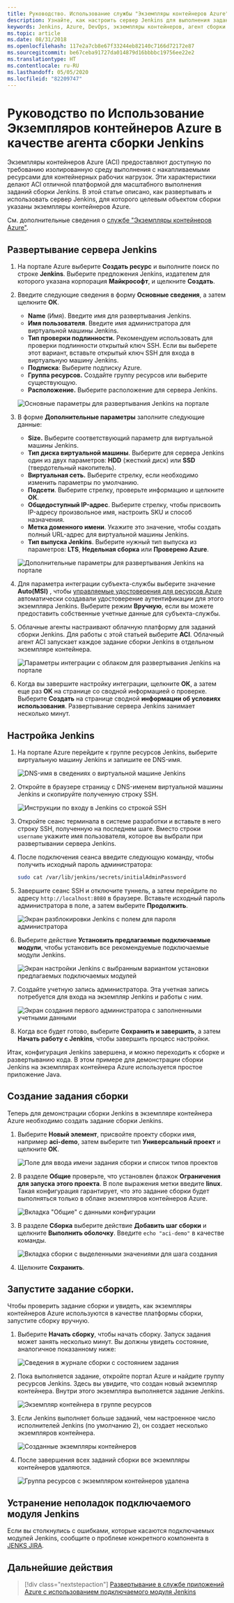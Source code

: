 ```yaml
---
title: Руководство. Использование службы "Экземпляры контейнеров Azure" в качестве агента сборки Jenkins
description: Узнайте, как настроить сервер Jenkins для выполнения заданий сборки по запросу в службе "Экземпляры контейнеров Azure".
keywords: Jenkins, Azure, DevOps, экземпляры контейнеров, агент сборки
ms.topic: article
ms.date: 08/31/2018
ms.openlocfilehash: 117e2a7cb8e67f33244eb82140c7166d72172e87
ms.sourcegitcommit: be67ceba91727da014879d16bbbbc19756ee22e2
ms.translationtype: HT
ms.contentlocale: ru-RU
ms.lasthandoff: 05/05/2020
ms.locfileid: "82209747"
---
```

# <a name="tutorial-use-azure-container-instances-as-a-jenkins-build-agent"></a>Руководство по Использование Экземпляров контейнеров Azure в качестве агента сборки Jenkins

Экземпляры контейнеров Azure (ACI) предоставляют доступную по требованию изолированную среду выполнения с накапливаемыми ресурсами для контейнерных рабочих нагрузок. Эти характеристики делают ACI отличной платформой для масштабного выполнения заданий сборки Jenkins. В этой статье описано, как развертывать и использовать сервер Jenkins, для которого целевым объектом сборки указаны экземпляры контейнеров Azure.

См. дополнительные сведения о [службе "Экземпляры контейнеров Azure"](/azure/container-instances/container-instances-overview.md).

## <a name="deploy-a-jenkins-server"></a>Развертывание сервера Jenkins

1. На портале Azure выберите **Создать ресурс** и выполните поиск по строке **Jenkins**. Выберите предложения Jenkins, издателем для которого указана корпорация **Майкрософт**, и щелкните **Создать**.

2. Введите следующие сведения в форму **Основные сведения**, а затем щелкните **ОК**.

   - **Name** (Имя). Введите имя для развертывания Jenkins.
   - **Имя пользователя**. Введите имя администратора для виртуальной машины Jenkins.
   - **Тип проверки подлинности.** Рекомендуем использовать для проверки подлинности открытый ключ SSH. Если вы выберете этот вариант, вставьте открытый ключ SSH для входа в виртуальную машину Jenkins.
   - **Подписка**: Выберите подписку Azure.
   - **Группа ресурсов.** Создайте группу ресурсов или выберите существующую.
   - **Расположение.** Выберите расположение для сервера Jenkins.

   ![Основные параметры для развертывания Jenkins на портале](./media/azure-container-instances-as-jenkins-build-agent/jenkins-portal-01.png)

3. В форме **Дополнительные параметры** заполните следующие данные:

   - **Size.** Выберите соответствующий параметр для виртуальной машины Jenkins.
   - **Тип диска виртуальной машины**. Выберите для сервера Jenkins один из двух параметров: **HDD** (жесткий диск) или **SSD** (твердотельный накопитель).
   - **Виртуальная сеть.** Выберите стрелку, если необходимо изменить параметры по умолчанию.
   - **Подсети**. Выберите стрелку, проверьте информацию и щелкните **ОК**.
   - **Общедоступный IP-адрес**. Выберите стрелку, чтобы присвоить IP-адресу произвольное имя, настроить SKU и способ назначения.
   - **Метка доменного имени**. Укажите это значение, чтобы создать полный URL-адрес для виртуальной машины Jenkins.
   - **Тип выпуска Jenkins**. Выберите нужный тип выпуска из параметров: **LTS**, **Недельная сборка** или **Проверено Azure**.

   ![Дополнительные параметры для развертывания Jenkins на портале](./media/azure-container-instances-as-jenkins-build-agent/jenkins-portal-02.png)

4. Для параметра интеграции субъекта-службы выберите значение **Auto(MSI)** , чтобы [управляемые удостоверения для ресурсов Azure](/azure/active-directory/managed-identities-azure-resources/overview.md) автоматически создавали удостоверение аутентификации для этого экземпляра Jenkins. Выберите режим **Вручную**, если вы можете предоставить собственные учетные данные для субъекта-службы.

5. Облачные агенты настраивают облачную платформу для заданий сборки Jenkins. Для работы с этой статьей выберите **ACI**. Облачный агент ACI запускает каждое задание сборки Jenkins в отдельном экземпляре контейнера.

   ![Параметры интеграции с облаком для развертывания Jenkins на портале](./media/azure-container-instances-as-jenkins-build-agent/jenkins-portal-03.png)

6. Когда вы завершите настройку интеграции, щелкните **ОК**, а затем еще раз **ОК** на странице со сводной информацией о проверке. Выберите **Создать** на странице сводной **информации об условиях использования**. Развертывание сервера Jenkins занимает несколько минут.

## <a name="configure-jenkins"></a>Настройка Jenkins

1. На портале Azure перейдите к группе ресурсов Jenkins, выберите виртуальную машину Jenkins и запишите ее DNS-имя.

   ![DNS-имя в сведениях о виртуальной машине Jenkins](./media/azure-container-instances-as-jenkins-build-agent/jenkins-portal-fqdn.png)

2. Откройте в браузере страницу с DNS-именем виртуальной машины Jenkins и скопируйте полученную строку SSH.

   ![Инструкции по входу в Jenkins со строкой SSH](./media/azure-container-instances-as-jenkins-build-agent/jenkins-portal-04.png)

3. Откройте сеанс терминала в системе разработки и вставьте в него строку SSH, полученную на последнем шаге. Вместо строки `username` укажите имя пользователя, которое вы выбрали при развертывании сервера Jenkins.

4. После подключения сеанса введите следующую команду, чтобы получить исходный пароль администратора:

   ```bash
   sudo cat /var/lib/jenkins/secrets/initialAdminPassword
   ```

5. Завершите сеанс SSH и отключите туннель, а затем перейдите по адресу `http://localhost:8080` в браузере. Вставьте исходный пароль администратора в поле, а затем выберите **Продолжить**.

   ![Экран разблокировки Jenkins с полем для пароля администратора](./media/azure-container-instances-as-jenkins-build-agent/jenkins-portal-05.png)

6. Выберите действие **Установить предлагаемые подключаемые модули**, чтобы установить все рекомендуемые подключаемые модули Jenkins.

   ![Экран настройки Jenkins с выбранным вариантом установки предлагаемых подключаемых модулей](./media/azure-container-instances-as-jenkins-build-agent/jenkins-portal-06.png)

7. Создайте учетную запись администратора. Эта учетная запись потребуется для входа на экземпляр Jenkins и работы с ним.

   ![Экран создания первого администратора с заполненными учетными данными](./media/azure-container-instances-as-jenkins-build-agent/jenkins-portal-07.png)

8. Когда все будет готово, выберите **Сохранить и завершить**, а затем **Начать работу с Jenkins**, чтобы завершить процесс настройки.

Итак, конфигурация Jenkins завершена, и можно переходить к сборке и развертыванию кода. В этом примере для демонстрации сборки Jenkins на экземплярах контейнера Azure используется простое приложение Java.

## <a name="create-a-build-job"></a>Создание задания сборки

Теперь для демонстрации сборки Jenkins в экземпляре контейнера Azure необходимо создать задание сборки Jenkins.

1. Выберите **Новый элемент**, присвойте проекту сборки имя, например **aci-demo**, затем выберите тип **Универсальный проект** и щелкните **ОК**.

   ![Поле для ввода имени задания сборки и список типов проектов](./media/azure-container-instances-as-jenkins-build-agent/jenkins-new-job.png)

2. В разделе **Общие** проверьте, что установлен флажок **Ограничения для запуска этого проекта**. В поле выражения метки введите **linux**. Такая конфигурация гарантирует, что это задание сборки будет выполняться только в облаке экземпляров контейнеров Azure.

   ![Вкладка "Общие" с данными конфигурации](./media/azure-container-instances-as-jenkins-build-agent/jenkins-job-01.png)

3. В разделе **Сборка** выберите действие **Добавить шаг сборки** и щелкните **Выполнить оболочку**. Введите `echo "aci-demo"` в качестве команды.

   ![Вкладка сборки с выделенными значениями для шага создания](./media/azure-container-instances-as-jenkins-build-agent/jenkins-job-02.png)

5. Щелкните **Сохранить**.

## <a name="run-the-build-job"></a>Запустите задание сборки.

Чтобы проверить задание сборки и увидеть, как экземпляры контейнеров Azure используются в качестве платформы сборки, запустите сборку вручную.

1. Выберите **Начать сборку**, чтобы начать сборку. Запуск задания может занять несколько минут. Вы должны увидеть состояние, аналогичное показанному ниже:

   ![Сведения в журнале сборки с состоянием задания](./media/azure-container-instances-as-jenkins-build-agent/jenkins-job-status.png)

2. Пока выполняется задание, откройте портал Azure и найдите группу ресурсов Jenkins. Здесь вы увидите, что создан новый экземпляр контейнера. Внутри этого экземпляра выполняется задание Jenkins.

   ![Экземпляр контейнера в группе ресурсов](./media/azure-container-instances-as-jenkins-build-agent/jenkins-aci.png)

3. Если Jenkins выполняет больше заданий, чем настроенное число исполнителей Jenkins (по умолчанию 2), он создает несколько экземпляров контейнера.

   ![Созданные экземпляры контейнеров](./media/azure-container-instances-as-jenkins-build-agent/jenkins-aci-multi.png)

4. После завершения всех заданий сборки все экземпляры контейнеров удаляются.

   ![Группа ресурсов с экземпляром контейнеров удалена](./media/azure-container-instances-as-jenkins-build-agent/jenkins-aci-none.png)

## <a name="troubleshooting-the-jenkins-plugin"></a>Устранение неполадок подключаемого модуля Jenkins

Если вы столкнулись с ошибками, которые касаются подключаемых модулей Jenkins, сообщите о проблеме конкретного компонента в [JENKS JIRA](https://issues.jenkins-ci.org/).

## <a name="next-steps"></a>Дальнейшие действия

> [!div class="nextstepaction"]
> [Развертывание в службе приложений Azure с использованием подключаемого модуля Jenkins](/azure/jenkins/tutorial-jenkins-deploy-web-app-azure-app-service)